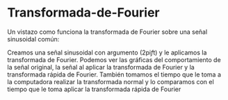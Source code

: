 # Transformada-de-Fourier
Un vistazo como funciona la transformada de Fourier sobre una señal sinusoidal común:

Creamos una señal sinusoidal con argumento (2pi*f*t) y le aplicamos la transformada de Fourier. 
Podemos ver las gráficas del comportamiento de la señal original, la señal al aplicar la transformada de Fourier y la transformada rápida de Fourier. 
También tomamos el tiempo que le toma a la computadora realizar la transformada normal y lo comparamos con el tiempo que le toma aplicar la transformada rápida de Fourier
